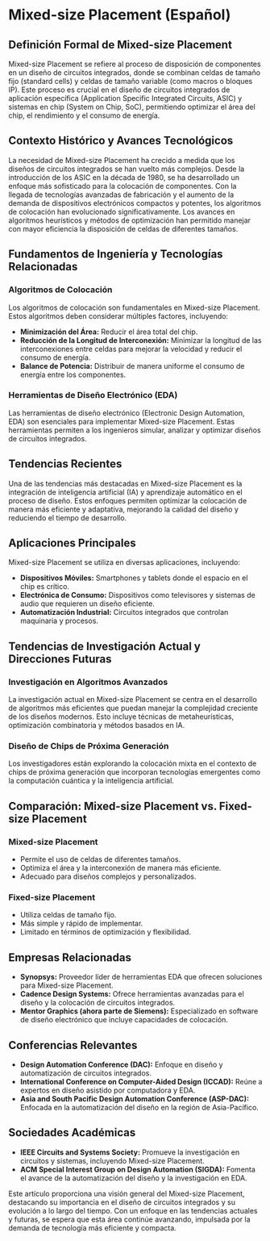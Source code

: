 # Mixed-size Placement (Español)

## Definición Formal de Mixed-size Placement

Mixed-size Placement se refiere al proceso de disposición de componentes en un diseño de circuitos integrados, donde se combinan celdas de tamaño fijo (standard cells) y celdas de tamaño variable (como macros o bloques IP). Este proceso es crucial en el diseño de circuitos integrados de aplicación específica (Application Specific Integrated Circuits, ASIC) y sistemas en chip (System on Chip, SoC), permitiendo optimizar el área del chip, el rendimiento y el consumo de energía.

## Contexto Histórico y Avances Tecnológicos

La necesidad de Mixed-size Placement ha crecido a medida que los diseños de circuitos integrados se han vuelto más complejos. Desde la introducción de los ASIC en la década de 1980, se ha desarrollado un enfoque más sofisticado para la colocación de componentes. Con la llegada de tecnologías avanzadas de fabricación y el aumento de la demanda de dispositivos electrónicos compactos y potentes, los algoritmos de colocación han evolucionado significativamente. Los avances en algoritmos heurísticos y métodos de optimización han permitido manejar con mayor eficiencia la disposición de celdas de diferentes tamaños.

## Fundamentos de Ingeniería y Tecnologías Relacionadas

### Algoritmos de Colocación

Los algoritmos de colocación son fundamentales en Mixed-size Placement. Estos algoritmos deben considerar múltiples factores, incluyendo:

- **Minimización del Área:** Reducir el área total del chip.
- **Reducción de la Longitud de Interconexión:** Minimizar la longitud de las interconexiones entre celdas para mejorar la velocidad y reducir el consumo de energía.
- **Balance de Potencia:** Distribuir de manera uniforme el consumo de energía entre los componentes.

### Herramientas de Diseño Electrónico (EDA)

Las herramientas de diseño electrónico (Electronic Design Automation, EDA) son esenciales para implementar Mixed-size Placement. Estas herramientas permiten a los ingenieros simular, analizar y optimizar diseños de circuitos integrados.

## Tendencias Recientes

Una de las tendencias más destacadas en Mixed-size Placement es la integración de inteligencia artificial (IA) y aprendizaje automático en el proceso de diseño. Estos enfoques permiten optimizar la colocación de manera más eficiente y adaptativa, mejorando la calidad del diseño y reduciendo el tiempo de desarrollo.

## Aplicaciones Principales

Mixed-size Placement se utiliza en diversas aplicaciones, incluyendo:

- **Dispositivos Móviles:** Smartphones y tablets donde el espacio en el chip es crítico.
- **Electrónica de Consumo:** Dispositivos como televisores y sistemas de audio que requieren un diseño eficiente.
- **Automatización Industrial:** Circuitos integrados que controlan maquinaria y procesos.

## Tendencias de Investigación Actual y Direcciones Futuras

### Investigación en Algoritmos Avanzados

La investigación actual en Mixed-size Placement se centra en el desarrollo de algoritmos más eficientes que puedan manejar la complejidad creciente de los diseños modernos. Esto incluye técnicas de metaheurísticas, optimización combinatoria y métodos basados en IA.

### Diseño de Chips de Próxima Generación

Los investigadores están explorando la colocación mixta en el contexto de chips de próxima generación que incorporan tecnologías emergentes como la computación cuántica y la inteligencia artificial.

## Comparación: Mixed-size Placement vs. Fixed-size Placement

### Mixed-size Placement

- Permite el uso de celdas de diferentes tamaños.
- Optimiza el área y la interconexión de manera más eficiente.
- Adecuado para diseños complejos y personalizados.

### Fixed-size Placement

- Utiliza celdas de tamaño fijo.
- Más simple y rápido de implementar.
- Limitado en términos de optimización y flexibilidad.

## Empresas Relacionadas

- **Synopsys:** Proveedor líder de herramientas EDA que ofrecen soluciones para Mixed-size Placement.
- **Cadence Design Systems:** Ofrece herramientas avanzadas para el diseño y la colocación de circuitos integrados.
- **Mentor Graphics (ahora parte de Siemens):** Especializado en software de diseño electrónico que incluye capacidades de colocación.

## Conferencias Relevantes

- **Design Automation Conference (DAC):** Enfoque en diseño y automatización de circuitos integrados.
- **International Conference on Computer-Aided Design (ICCAD):** Reúne a expertos en diseño asistido por computadora y EDA.
- **Asia and South Pacific Design Automation Conference (ASP-DAC):** Enfocada en la automatización del diseño en la región de Asia-Pacífico.

## Sociedades Académicas

- **IEEE Circuits and Systems Society:** Promueve la investigación en circuitos y sistemas, incluyendo Mixed-size Placement.
- **ACM Special Interest Group on Design Automation (SIGDA):** Fomenta el avance de la automatización del diseño y la investigación en EDA.

Este artículo proporciona una visión general del Mixed-size Placement, destacando su importancia en el diseño de circuitos integrados y su evolución a lo largo del tiempo. Con un enfoque en las tendencias actuales y futuras, se espera que esta área continúe avanzando, impulsada por la demanda de tecnología más eficiente y compacta.